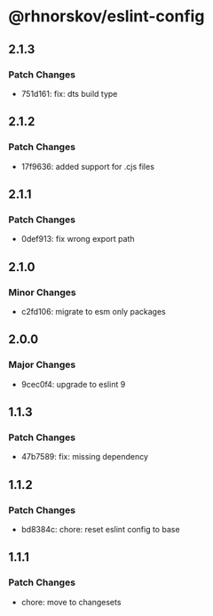 # @rhnorskov/eslint-config

## 2.1.3

### Patch Changes

- 751d161: fix: dts build type

## 2.1.2

### Patch Changes

- 17f9636: added support for .cjs files

## 2.1.1

### Patch Changes

- 0def913: fix wrong export path

## 2.1.0

### Minor Changes

- c2fd106: migrate to esm only packages

## 2.0.0

### Major Changes

- 9cec0f4: upgrade to eslint 9

## 1.1.3

### Patch Changes

- 47b7589: fix: missing dependency

## 1.1.2

### Patch Changes

- bd8384c: chore: reset eslint config to base

## 1.1.1

### Patch Changes

- chore: move to changesets
